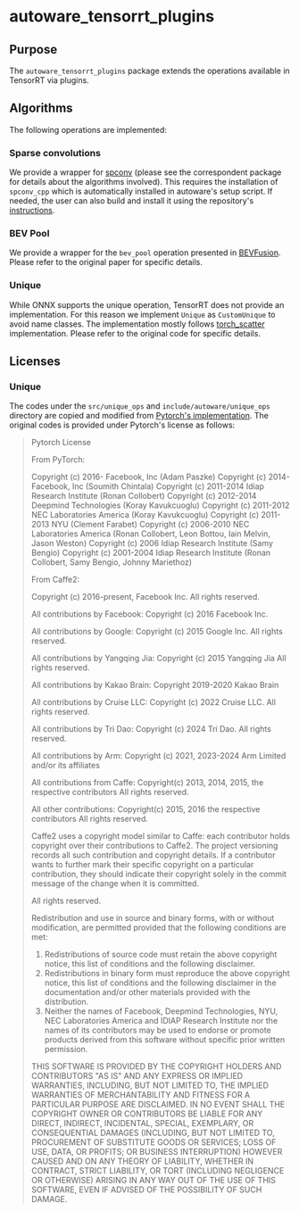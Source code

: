 # autoware_tensorrt_plugins

## Purpose

The `autoware_tensorrt_plugins` package extends the operations available in TensorRT via plugins.

## Algorithms

The following operations are implemented:

### Sparse convolutions

We provide a wrapper for [spconv](https://github.com/traveller59/spconv) (please see the correspondent package for details about the algorithms involved).
This requires the installation of `spconv_cpp` which is automatically installed in autoware's setup script. If needed, the user can also build and install it using the repository's [instructions](https://github.com/autowarefoundation/spconv_cpp).

### BEV Pool

We provide a wrapper for the `bev_pool` operation presented in [BEVFusion](https://github.com/mit-han-lab/bevfusion). Please refer to the original paper for specific details.

### Unique

While ONNX supports the unique operation, TensorRT does not provide an implementation. For this reason we implement `Unique` as `CustomUnique` to avoid name classes.
The implementation mostly follows [torch_scatter](https://github.com/pytorch/pytorch/blob/main/aten/src/ATen/native/cuda/Unique.cu) implementation. Please refer to the original code for specific details.

## Licenses

### Unique

The codes under the `src/unique_ops` and `include/autoware/unique_ops` directory are copied and modified from [Pytorch's implementation](https://github.com/pytorch/pytorch/blob/main/aten/src/ATen/native/cuda/Unique.cu).
The original codes is provided under Pytorch's license as follows:

<!-- cSpell:ignore Yangqing Kakao IDIAP -->

> Pytorch License
>
> From PyTorch:
>
> Copyright (c) 2016- Facebook, Inc (Adam Paszke)
> Copyright (c) 2014- Facebook, Inc (Soumith Chintala)
> Copyright (c) 2011-2014 Idiap Research Institute (Ronan Collobert)
> Copyright (c) 2012-2014 Deepmind Technologies (Koray Kavukcuoglu)
> Copyright (c) 2011-2012 NEC Laboratories America (Koray Kavukcuoglu)
> Copyright (c) 2011-2013 NYU (Clement Farabet)
> Copyright (c) 2006-2010 NEC Laboratories America (Ronan Collobert, Leon Bottou, Iain Melvin, Jason Weston)
> Copyright (c) 2006 Idiap Research Institute (Samy Bengio)
> Copyright (c) 2001-2004 Idiap Research Institute (Ronan Collobert, Samy Bengio, Johnny Mariethoz)
>
> From Caffe2:
>
> Copyright (c) 2016-present, Facebook Inc. All rights reserved.
>
> All contributions by Facebook:
> Copyright (c) 2016 Facebook Inc.
>
> All contributions by Google:
> Copyright (c) 2015 Google Inc.
> All rights reserved.
>
> All contributions by Yangqing Jia:
> Copyright (c) 2015 Yangqing Jia
> All rights reserved.
>
> All contributions by Kakao Brain:
> Copyright 2019-2020 Kakao Brain
>
> All contributions by Cruise LLC:
> Copyright (c) 2022 Cruise LLC.
> All rights reserved.
>
> All contributions by Tri Dao:
> Copyright (c) 2024 Tri Dao.
> All rights reserved.
>
> All contributions by Arm:
> Copyright (c) 2021, 2023-2024 Arm Limited and/or its affiliates
>
> All contributions from Caffe:
> Copyright(c) 2013, 2014, 2015, the respective contributors
> All rights reserved.
>
> All other contributions:
> Copyright(c) 2015, 2016 the respective contributors
> All rights reserved.
>
> Caffe2 uses a copyright model similar to Caffe: each contributor holds
> copyright over their contributions to Caffe2. The project versioning records
> all such contribution and copyright details. If a contributor wants to further
> mark their specific copyright on a particular contribution, they should
> indicate their copyright solely in the commit message of the change when it is
> committed.
>
> All rights reserved.
>
> Redistribution and use in source and binary forms, with or without
> modification, are permitted provided that the following conditions are met:
>
> 1. Redistributions of source code must retain the above copyright
>    notice, this list of conditions and the following disclaimer.
> 2. Redistributions in binary form must reproduce the above copyright
>    notice, this list of conditions and the following disclaimer in the
>    documentation and/or other materials provided with the distribution.
> 3. Neither the names of Facebook, Deepmind Technologies, NYU, NEC Laboratories America
>    and IDIAP Research Institute nor the names of its contributors may be
>    used to endorse or promote products derived from this software without
>    specific prior written permission.
>
> THIS SOFTWARE IS PROVIDED BY THE COPYRIGHT HOLDERS AND CONTRIBUTORS "AS IS"
> AND ANY EXPRESS OR IMPLIED WARRANTIES, INCLUDING, BUT NOT LIMITED TO, THE
> IMPLIED WARRANTIES OF MERCHANTABILITY AND FITNESS FOR A PARTICULAR PURPOSE
> ARE DISCLAIMED. IN NO EVENT SHALL THE COPYRIGHT OWNER OR CONTRIBUTORS BE
> LIABLE FOR ANY DIRECT, INDIRECT, INCIDENTAL, SPECIAL, EXEMPLARY, OR
> CONSEQUENTIAL DAMAGES (INCLUDING, BUT NOT LIMITED TO, PROCUREMENT OF
> SUBSTITUTE GOODS OR SERVICES; LOSS OF USE, DATA, OR PROFITS; OR BUSINESS
> INTERRUPTION) HOWEVER CAUSED AND ON ANY THEORY OF LIABILITY, WHETHER IN
> CONTRACT, STRICT LIABILITY, OR TORT (INCLUDING NEGLIGENCE OR OTHERWISE)
> ARISING IN ANY WAY OUT OF THE USE OF THIS SOFTWARE, EVEN IF ADVISED OF THE
> POSSIBILITY OF SUCH DAMAGE.
